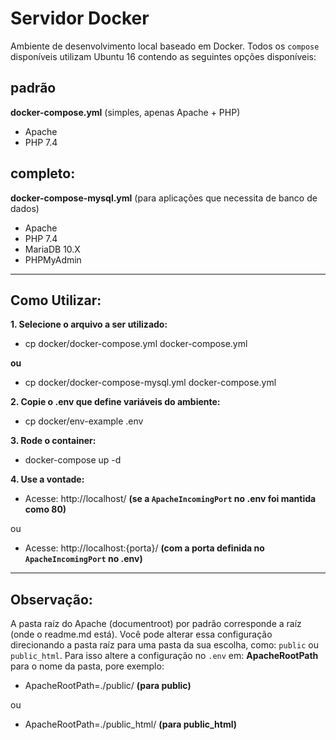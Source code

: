 # Servidor Docker

Ambiente de desenvolvimento local baseado em Docker. Todos os ``compose`` disponíveis utilizam Ubuntu 16 contendo as seguintes opções disponíveis:

## padrão

**docker-compose.yml** (simples, apenas Apache + PHP)

- Apache
- PHP 7.4

## completo:

**docker-compose-mysql.yml** (para aplicações que necessita de banco de dados)

- Apache
- PHP 7.4
- MariaDB 10.X
- PHPMyAdmin

---

## Como Utilizar:

**1. Selecione o arquivo a ser utilizado:**

- cp docker/docker-compose.yml docker-compose.yml

**ou**

- cp docker/docker-compose-mysql.yml docker-compose.yml

**2. Copie o .env que define variáveis do ambiente:**

- cp docker/env-example .env

**3. Rode o container:**

- docker-compose up -d


**4. Use a vontade:**

- Acesse: http://localhost/ **(se a ``ApacheIncomingPort`` no .env foi mantida como 80)**

ou 

- Acesse: http://localhost:{porta}/ **(com a porta definida no ``ApacheIncomingPort`` no .env)**

---

## Observação:

A pasta raíz do Apache (documentroot) por padrão corresponde a raíz (onde o readme.md está). Você pode alterar essa configuração direcionando a pasta raíz para uma pasta da sua escolha, como: ``public`` ou ``public_html``. Para isso altere a configuração no ``.env`` em: **ApacheRootPath** para o nome da pasta, pore exemplo:

- ApacheRootPath=./public/ **(para public)**

ou

- ApacheRootPath=./public_html/ **(para public_html)**